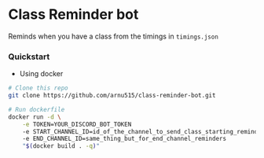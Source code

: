 # Class Reminder bot

Reminds when you have a class from the timings in `timings.json`

### Quickstart

-   Using docker

```bash
# Clone this repo
git clone https://github.com/arnu515/class-reminder-bot.git

# Run dockerfile
docker run -d \
    -e TOKEN=YOUR_DISCORD_BOT_TOKEN
    -e START_CHANNEL_ID=id_of_the_channel_to_send_class_starting_reminders
    -e END_CHANNEL_ID=same_thing_but_for_end_channel_reminders
    "$(docker build . -q)"
```
